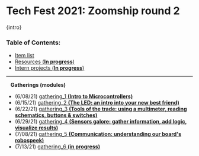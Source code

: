 # Tech Fest 2021: Zoomship round 2

{intro}

### Table of Contents:

- [Item list](https://github.com/practicaltech/TechFest/blob/master/2021/TechFest2021_ItemList.md)
- [Resources (**In progress**)](https://github.com/practicaltech/TechFest/blob/master/2021/Resources.md)
- [Intern projects (**In progress**)](https://github.com/practicaltech/TechFest/blob/master/2021/intern_projects/submitted_ideas.md)
-----------------------------
&nbsp;&nbsp; **Gatherings (modules)**
- (6/08/21) [gathering_1 **(Intro to Microcontrollers)**](https://github.com/practicaltech/TechFest/tree/master/2021/gathering_1)
- (6/15/21) [gathering_2 **(The LED: an intro into your new best friend)**](https://github.com/practicaltech/TechFest/tree/master/2021/gathering_2)
- (6/22/21) [gathering_3 **(Tools of the trade: using a multimeter, reading schematics, buttons & switches)**](https://github.com/practicaltech/TechFest/tree/master/2021/gathering_3)
- (6/29/21) [gathering_4 **(Sensors galore: gather information, add logic, visualize results)**](https://github.com/practicaltech/TechFest/tree/master/2021/gathering_4)
- (7/08/21) [gathering_5 **(Communication: understanding our board's robospeek)**](https://github.com/practicaltech/TechFest/blob/master/2021/gathering_5)
- (7/13/21) [gathering_6 **(in progress)**]()
